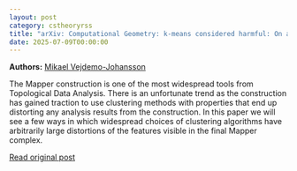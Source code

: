 ```yaml
---
layout: post
category: cstheoryrss
title: "arXiv: Computational Geometry: k-means considered harmful: On arbitrary topological changes in Mapper"
date: 2025-07-09T00:00:00
---
```


**Authors:** [Mikael Vejdemo-Johansson](https://dblp.uni-trier.de/search?q=Mikael+Vejdemo-Johansson)

The Mapper construction is one of the most widespread tools from Topological
Data Analysis. There is an unfortunate trend as the construction has gained
traction to use clustering methods with properties that end up distorting any
analysis results from the construction. In this paper we will see a few ways in
which widespread choices of clustering algorithms have arbitrarily large
distortions of the features visible in the final Mapper complex.

[Read original post](http://arxiv.org/abs/2507.06212v1)

